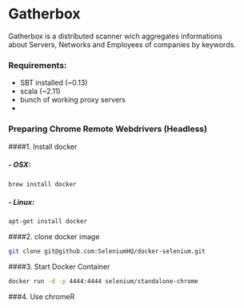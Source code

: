 # Gatherbox

Gatherbox is a distributed scanner wich aggregates informations  
about Servers, Networks and Employees of companies by keywords.    

### Requirements: 
- SBT installed  (~0.13) 
- scala (~2.11)
- bunch of working proxy servers
- 

### Preparing Chrome Remote Webdrivers (Headless)
####1. Install docker 
##### - OSX:
```bash 
brew install docker
```
##### - Linux:
```bash 
apt-get install docker
```

####2. clone docker image
```bash
git clone git@github.com:SeleniumHQ/docker-selenium.git
```

####3. Start Docker Container

```bash
docker run -d -p 4444:4444 selenium/standalone-chrome
```

###4. Use chromeR